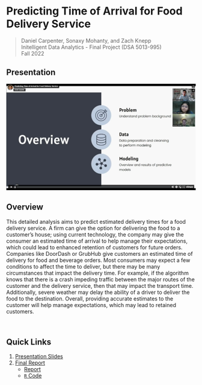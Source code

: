 # Predicting Time of Arrival for Food Delivery Service 
> Daniel Carpenter, Sonaxy Mohanty, and Zach Knepp  
> Initelligent Data Analytics - Final Project (DSA 5013-995)  
> Fall 2022  

## Presentation
[![Presentation of Project](img/Thumbnail.png)](https://vimeo.com/784619959)


## Overview
This detailed analysis aims to predict estimated delivery times for a food delivery service. A firm can give
the option for delivering the food to a customer’s house; using current technology, the
company may give the consumer an estimated time of arrival to help manage their
expectations, which could lead to enhanced retention of customers for future orders.
Companies like DoorDash or GrubHub give customers an estimated time of delivery for food
and beverage orders. Most consumers may expect a few conditions to affect the time to
deliver, but there may be many circumstances that impact the delivery time. For example, if the
algorithm knows that there is a crash impeding traffic between the major routes of the
customer and the delivery service, then that may impact the transport time. Additionally,
severe weather may delay the ability of a driver to deliver the food to the destination. Overall,
providing accurate estimates to the customer will help manage expectations, which may lead to
retained customers.

<br>

## Quick Links
1. [Presentation Slides](5%20-%20Presentation%20Slides/IDA-Final-Presentation%20-%20Submission.pdf)
2. [Final Report](6%20-%20Final%20Report/)
    - [Report](6%20-%20Final%20Report/Carpenter_Mohanty_Knepp_FinalReport.pdf)
    - [`R` Code](6%20-%20Final%20Report/FinalModel.Rmd)
